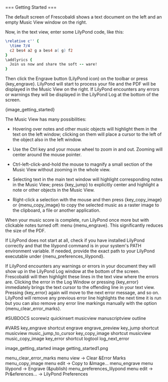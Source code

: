=== Getting Started ===

The default screen of Frescobaldi shows a text document on the left and an 
empty Music View window on the right.

Now, in the text view, enter some LilyPond code, like this:

```lilypond
\relative c'' {
  \time 7/4
  c2 bes4 a2 g a bes4 a( g) f2
}
\addlyrics {
  Join us now and share the soft -- ware!
}
```

Then click the Engrave button (LilyPond icon) on the toolbar or press {key_engrave}.
LilyPond will start to process your file and the PDF will be displayed in the Music
View on the right. If LilyPond encounters any errors or warnings they will be
displayed in the LilyPond Log at the bottom of the screen.

{image_getting_started}

The Music View has many possibilities:

* Hovering over notes and other music objects will highlight them in the text
  on the left window; clicking on them will place a cursor to the left of the
  object also in the left window.

* Use the Ctrl key and your mouse wheel to zoom in and out. Zooming will center
  around the mouse pointer.

* Ctrl-left-click-and-hold the mouse to magnify a small section of the Music
  View without zooming in the whole view.

* Selecting text in the main text window will highlight corresponding notes in
  the Music View; press {key_jump} to explicitly center and highlight a note or
  other objects in the Music View.

* Right-click a selection with the mouse and then press {key_copy_image} or {menu_copy_image}
  to copy the selected music as a raster image to the clipboard, a file or
  another application.

When your music score is complete, run LilyPond once more but with clickable 
notes turned off: menu {menu_engrave}. This significantly reduces the size of
the PDF.

If LilyPond does not start at all, check if you have installed LilyPond 
correctly and that the lilypond command is in your system's PATH environment 
variable. If needed, provide the exact path to your LilyPond executable under
{menu_preferences_lilypond}.

If LilyPond encounters any warnings or errors in your document they will 
show up in the LilyPond Log window at the bottom of the screen. Frescobaldi 
will then highlight these lines in the text view where the errors are. 
Clicking the error in the Log Window or pressing {key_error} immediately 
brings the text cursor to the offending line in your text view. Pressing 
{key_error} again will move to the next error message, and so on. LilyPond 
will remove any previous error line highlights the next time it is run but 
you can also remove any error line markings manually with the option 
{menu_clear_error_marks}.


#SUBDOCS
scorewiz
quickinsert
musicview
manuscriptview
outline

#VARS
key_engrave    shortcut engrave engrave_preview
key_jump       shortcut musicview music_jump_to_cursor
key_copy_image shortcut musicview music_copy_image
key_error      shortcut logtool log_next_error

image_getting_started image getting_started1.png

menu_clear_error_marks    menu view -> Clear &Error Marks
menu_copy_image           menu edit -> Copy to &Image...
menu_engrave              menu lilypond -> Engrave (&publish)
menu_preferences_lilypond menu edit -> Pr&eferences... -> LilyPond Preferences
